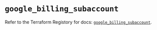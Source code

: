 # `google_billing_subaccount`

Refer to the Terraform Registory for docs: [`google_billing_subaccount`](https://registry.terraform.io/providers/hashicorp/google-beta/4.63.0/docs/resources/google_billing_subaccount).

